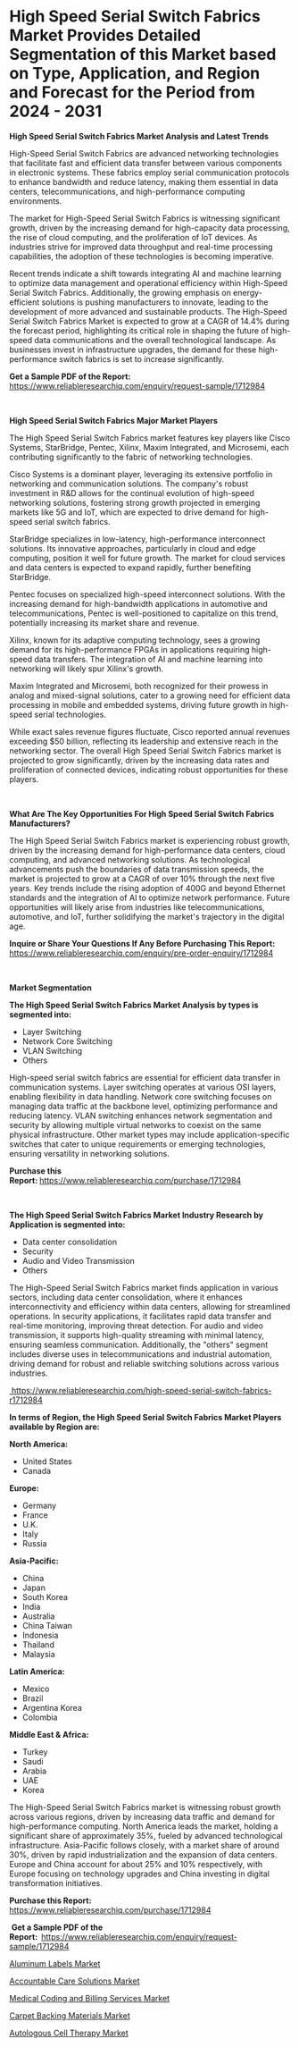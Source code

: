 <p><h1>High Speed Serial Switch Fabrics Market Provides Detailed Segmentation of this Market based on Type, Application, and Region and Forecast for the Period from 2024 - 2031</h1></p><p><strong>High Speed Serial Switch Fabrics Market Analysis and Latest Trends</strong></p>
<p><p>High-Speed Serial Switch Fabrics are advanced networking technologies that facilitate fast and efficient data transfer between various components in electronic systems. These fabrics employ serial communication protocols to enhance bandwidth and reduce latency, making them essential in data centers, telecommunications, and high-performance computing environments. </p><p>The market for High-Speed Serial Switch Fabrics is witnessing significant growth, driven by the increasing demand for high-capacity data processing, the rise of cloud computing, and the proliferation of IoT devices. As industries strive for improved data throughput and real-time processing capabilities, the adoption of these technologies is becoming imperative.</p><p>Recent trends indicate a shift towards integrating AI and machine learning to optimize data management and operational efficiency within High-Speed Serial Switch Fabrics. Additionally, the growing emphasis on energy-efficient solutions is pushing manufacturers to innovate, leading to the development of more advanced and sustainable products. The High-Speed Serial Switch Fabrics Market is expected to grow at a CAGR of 14.4% during the forecast period, highlighting its critical role in shaping the future of high-speed data communications and the overall technological landscape. As businesses invest in infrastructure upgrades, the demand for these high-performance switch fabrics is set to increase significantly.</p></p>
<p><strong>Get a Sample PDF of the Report:&nbsp;</strong> <a href="https://www.reliableresearchiq.com/enquiry/request-sample/1712984?utm_campaign=1783&utm_medium=2&utm_source=Github&utm_content=ia&utm_term=22102024&utm_id=high-speed-serial-switch-fabrics">https://www.reliableresearchiq.com/enquiry/request-sample/1712984</a></p>
<p>&nbsp;</p>
<p><strong>High Speed Serial Switch Fabrics Major Market Players</strong></p>
<p><p>The High Speed Serial Switch Fabrics market features key players like Cisco Systems, StarBridge, Pentec, Xilinx, Maxim Integrated, and Microsemi, each contributing significantly to the fabric of networking technologies.</p><p>Cisco Systems is a dominant player, leveraging its extensive portfolio in networking and communication solutions. The company's robust investment in R&D allows for the continual evolution of high-speed networking solutions, fostering strong growth projected in emerging markets like 5G and IoT, which are expected to drive demand for high-speed serial switch fabrics.</p><p>StarBridge specializes in low-latency, high-performance interconnect solutions. Its innovative approaches, particularly in cloud and edge computing, position it well for future growth. The market for cloud services and data centers is expected to expand rapidly, further benefiting StarBridge.</p><p>Pentec focuses on specialized high-speed interconnect solutions. With the increasing demand for high-bandwidth applications in automotive and telecommunications, Pentec is well-positioned to capitalize on this trend, potentially increasing its market share and revenue.</p><p>Xilinx, known for its adaptive computing technology, sees a growing demand for its high-performance FPGAs in applications requiring high-speed data transfers. The integration of AI and machine learning into networking will likely spur Xilinx's growth.</p><p>Maxim Integrated and Microsemi, both recognized for their prowess in analog and mixed-signal solutions, cater to a growing need for efficient data processing in mobile and embedded systems, driving future growth in high-speed serial technologies.</p><p>While exact sales revenue figures fluctuate, Cisco reported annual revenues exceeding $50 billion, reflecting its leadership and extensive reach in the networking sector. The overall High Speed Serial Switch Fabrics market is projected to grow significantly, driven by the increasing data rates and proliferation of connected devices, indicating robust opportunities for these players.</p></p>
<p>&nbsp;</p>
<p><strong>What Are The Key Opportunities For High Speed Serial Switch Fabrics Manufacturers?</strong></p>
<p><p>The High Speed Serial Switch Fabrics market is experiencing robust growth, driven by the increasing demand for high-performance data centers, cloud computing, and advanced networking solutions. As technological advancements push the boundaries of data transmission speeds, the market is projected to grow at a CAGR of over 10% through the next five years. Key trends include the rising adoption of 400G and beyond Ethernet standards and the integration of AI to optimize network performance. Future opportunities will likely arise from industries like telecommunications, automotive, and IoT, further solidifying the market's trajectory in the digital age.</p></p>
<p><strong>Inquire or Share Your Questions If Any Before Purchasing This Report:</strong> <a href="https://www.reliableresearchiq.com/enquiry/pre-order-enquiry/1712984?utm_campaign=1783&utm_medium=2&utm_source=Github&utm_content=ia&utm_term=22102024&utm_id=high-speed-serial-switch-fabrics">https://www.reliableresearchiq.com/enquiry/pre-order-enquiry/1712984</a></p>
<p>&nbsp;</p>
<p><strong>Market Segmentation</strong></p>
<p><strong>The High Speed Serial Switch Fabrics Market Analysis by types is segmented into:</strong></p>
<p><ul><li>Layer Switching</li><li>Network Core Switching</li><li>VLAN Switching</li><li>Others</li></ul></p>
<p><p>High-speed serial switch fabrics are essential for efficient data transfer in communication systems. Layer switching operates at various OSI layers, enabling flexibility in data handling. Network core switching focuses on managing data traffic at the backbone level, optimizing performance and reducing latency. VLAN switching enhances network segmentation and security by allowing multiple virtual networks to coexist on the same physical infrastructure. Other market types may include application-specific switches that cater to unique requirements or emerging technologies, ensuring versatility in networking solutions.</p></p>
<p><strong>Purchase this Report:&nbsp;</strong><a href="https://www.reliableresearchiq.com/purchase/1712984?utm_campaign=1783&utm_medium=2&utm_source=Github&utm_content=ia&utm_term=22102024&utm_id=high-speed-serial-switch-fabrics">https://www.reliableresearchiq.com/purchase/1712984</a></p>
<p>&nbsp;</p>
<p><strong>The High Speed Serial Switch Fabrics Market Industry Research by Application is segmented into:</strong></p>
<p><ul><li>Data center consolidation</li><li>Security</li><li>Audio and Video Transmission</li><li>Others</li></ul></p>
<p><p>The High-Speed Serial Switch Fabrics market finds application in various sectors, including data center consolidation, where it enhances interconnectivity and efficiency within data centers, allowing for streamlined operations. In security applications, it facilitates rapid data transfer and real-time monitoring, improving threat detection. For audio and video transmission, it supports high-quality streaming with minimal latency, ensuring seamless communication. Additionally, the "others" segment includes diverse uses in telecommunications and industrial automation, driving demand for robust and reliable switching solutions across various industries.</p></p>
<p><a href="https://www.reliableresearchiq.com/high-speed-serial-switch-fabrics-r1712984?utm_campaign=1783&utm_medium=2&utm_source=Github&utm_content=ia&utm_term=22102024&utm_id=high-speed-serial-switch-fabrics">&nbsp;https://www.reliableresearchiq.com/high-speed-serial-switch-fabrics-r1712984</a></p>
<p><strong>In terms of Region, the High Speed Serial Switch Fabrics Market Players available by Region are:</strong></p>
<p>
    <p> <strong> North America: </strong>
        <ul>
            <li>United States</li>
            <li>Canada</li>
        </ul>
        </p> 
    <p> <strong> Europe: </strong>
        <ul>
            <li>Germany</li>
            <li>France</li>
            <li>U.K.</li>
            <li>Italy</li>
            <li>Russia</li>
        </ul>
        </p> 
    <p> <strong> Asia-Pacific: </strong>
        <ul>
            <li>China</li>
            <li>Japan</li>
            <li>South Korea</li>
            <li>India</li>
            <li>Australia</li>
            <li>China Taiwan</li>
            <li>Indonesia</li>
            <li>Thailand</li>
            <li>Malaysia</li>
        </ul>
        </p> 
    <p> <strong> Latin America: </strong>
        <ul>
            <li>Mexico</li>
            <li>Brazil</li>
            <li>Argentina Korea</li>
            <li>Colombia</li>
        </ul>
        </p> 
    <p> <strong> Middle East & Africa: </strong>
        <ul>
            <li>Turkey</li>
            <li>Saudi</li>
            <li>Arabia</li>
            <li>UAE</li>
            <li>Korea</li>
        </ul>
    </p>
    </p>
<p><p>The High-Speed Serial Switch Fabrics market is witnessing robust growth across various regions, driven by increasing data traffic and demand for high-performance computing. North America leads the market, holding a significant share of approximately 35%, fueled by advanced technological infrastructure. Asia-Pacific follows closely, with a market share of around 30%, driven by rapid industrialization and the expansion of data centers. Europe and China account for about 25% and 10% respectively, with Europe focusing on technology upgrades and China investing in digital transformation initiatives.</p></p>
<p><strong>Purchase this Report: </strong><a href="https://www.reliableresearchiq.com/purchase/1712984?utm_campaign=1783&utm_medium=2&utm_source=Github&utm_content=ia&utm_term=22102024&utm_id=high-speed-serial-switch-fabrics">https://www.reliableresearchiq.com/purchase/1712984</a></p>
<p>&nbsp;<strong>Get a Sample PDF of the Report:&nbsp;&nbsp;</strong><a href="https://www.reliableresearchiq.com/enquiry/request-sample/1712984?utm_campaign=1783&utm_medium=2&utm_source=Github&utm_content=ia&utm_term=22102024&utm_id=high-speed-serial-switch-fabrics">https://www.reliableresearchiq.com/enquiry/request-sample/1712984</a></p>
<p><strong></strong></p>
<p><p><a href="https://www.linkedin.com/pulse/analyzing-aluminum-labels-market-dynamics-growth-drivers-forecasted-thv3f?utm_campaign=1783&utm_medium=2&utm_source=Github&utm_content=ia&utm_term=22102024&utm_id=high-speed-serial-switch-fabrics">Aluminum Labels Market</a></p><p><a href="https://www.linkedin.com/pulse/market-dynamics-future-trends-global-accountable-care-rijme?utm_campaign=1783&utm_medium=2&utm_source=Github&utm_content=ia&utm_term=22102024&utm_id=high-speed-serial-switch-fabrics">Accountable Care Solutions Market</a></p><p><a href="https://www.linkedin.com/pulse/medical-coding-billing-services-market-research-report-l216e?utm_campaign=1783&utm_medium=2&utm_source=Github&utm_content=ia&utm_term=22102024&utm_id=high-speed-serial-switch-fabrics">Medical Coding and Billing Services Market</a></p><p><a href="https://www.linkedin.com/pulse/unlocking-growth-potential-strategic-analysis-carpet-backing-moeof?utm_campaign=1783&utm_medium=2&utm_source=Github&utm_content=ia&utm_term=22102024&utm_id=high-speed-serial-switch-fabrics">Carpet Backing Materials Market</a></p><p><a href="https://www.linkedin.com/pulse/exploring-autologous-cell-therapy-market-dynamics-revenue-analysis-64bye?utm_campaign=1783&utm_medium=2&utm_source=Github&utm_content=ia&utm_term=22102024&utm_id=high-speed-serial-switch-fabrics">Autologous Cell Therapy Market</a></p></p>